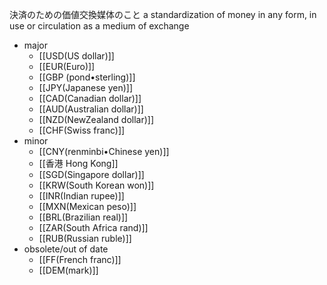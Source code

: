 決済のための価値交換媒体のこと
a standardization of money in any form, in use or circulation as a medium of exchange
- major
    - [[USD(US dollar)]]
    - [[EUR(Euro)]]
    - [[GBP (pond•sterling)]]
    - [[JPY(Japanese yen)]]
    - [[CAD(Canadian dollar)]]
    - [[AUD(Australian dollar)]]
    - [[NZD(NewZealand dollar)]]
    - [[CHF(Swiss franc)]]
- minor
    - [[CNY(renminbi•Chinese yen)]]
    - [[香港 Hong Kong]]
    - [[SGD(Singapore dollar)]]
    - [[KRW(South Korean won)]]
    - [[INR(Indian rupee)]]
    - [[MXN(Mexican peso)]]
    - [[BRL(Brazilian real)]]
    - [[ZAR(South Africa rand)]]
    - [[RUB(Russian ruble)]]
- obsolete/out of date
    - [[FF(French franc)]]
    - [[DEM(mark)]]
